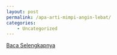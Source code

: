 ```yaml
---
layout: post
permalink: /apa-arti-mimpi-angin-lebat/
categories:
    - Uncategorized
---
```


[Baca Selengkapnya](/05)